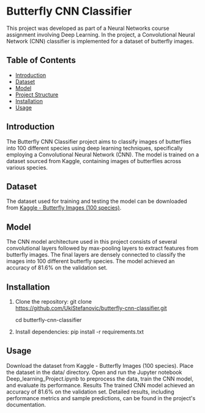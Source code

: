 # Butterfly CNN Classifier

This project was developed as part of a Neural Networks course assignment involving Deep Learning. In the project, a Convolutional Neural Network (CNN) classifier is implemented for a dataset of butterfly images.


## Table of Contents

- [Introduction](#introduction)
- [Dataset](#dataset)
- [Model](#model)
- [Project Structure](#project-structure)
- [Installation](#installation)
- [Usage](#usage)

## Introduction

The Butterfly CNN Classifier project aims to classify images of butterflies into 100 different species using deep learning techniques, specifically employing a Convolutional Neural Network (CNN). The model is trained on a dataset sourced from Kaggle, containing images of butterflies across various species.

## Dataset

The dataset used for training and testing the model can be downloaded from [Kaggle - Butterfly Images (100 species)](https://www.kaggle.com/datasets/gpiosenka/butterfly-images40-species).

## Model

The CNN model architecture used in this project consists of several convolutional layers followed by max-pooling layers to extract features from butterfly images. The final layers are densely connected to classify the images into 100 different butterfly species. The model achieved an accuracy of 81.6% on the validation set.


## Installation

1. Clone the repository:
    git clone https://github.com/UkiStefanovic/butterfly-cnn-classifier.git
    
    cd butterfly-cnn-classifier

2. Install dependencies:
    pip install -r requirements.txt

## Usage
Download the dataset from Kaggle - Butterfly Images (100 species).
Place the dataset in the data/ directory.
Open and run the Jupyter notebook Deep_learning_Project.ipynb to preprocess the data, train the CNN model, and evaluate its performance.
Results
The trained CNN model achieved an accuracy of 81.6% on the validation set. Detailed results, including performance metrics and sample predictions, can be found in the project's documentation.











